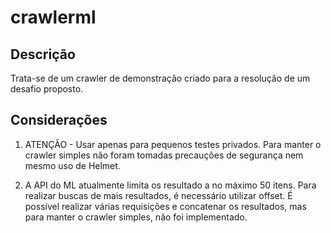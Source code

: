 # crawlerml

## Descrição
Trata-se de um crawler de demonstração criado para a resolução de um desafio proposto.

## Considerações
1. ATENÇÃO - Usar apenas para pequenos testes privados. Para manter o crawler simples não foram tomadas precauções de segurança nem mesmo uso de Helmet.

2. A API do ML atualmente limita os resultado a no máximo 50 itens. Para realizar buscas de mais resultados, é necessário utilizar offset. É possível realizar várias requisições e concatenar os resultados, mas para manter o crawler simples, não foi implementado.
